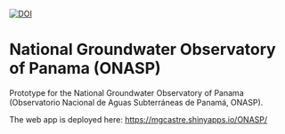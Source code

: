 [![DOI](https://zenodo.org/badge/DOI/10.5281/zenodo.6564017.svg)](https://doi.org/10.5281/zenodo.6564017)

# National Groundwater Observatory of Panama (ONASP)

Prototype for the National Groundwater Observatory of Panama (Observatorio Nacional de Aguas Subterráneas de Panamá, ONASP).

The web app is deployed here: https://mgcastre.shinyapps.io/ONASP/

